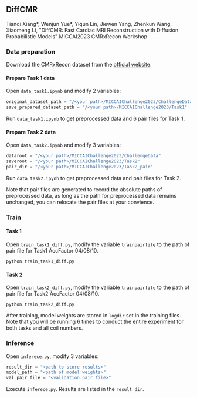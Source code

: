 ## DiffCMR

Tianqi Xiang*, Wenjun Yue*, Yiqun Lin, Jiewen Yang, Zhenkun Wang, Xiaomeng Li,  "DiffCMR: Fast Cardiac MRI Reconstruction with Diffusion Probabilistic Models" MICCAI2023 CMRxRecon Workshop

### Data preparation

Download the CMRxRecon dataset from the [official website](https://cmrxrecon.github.io/Challenge.html).

#### Prepare Task 1 data

Open `data_task1.ipynb` and modify 2 variables:

```python
original_dataset_path = "/<your path>/MICCAIChallenge2023/ChallengeData"
save_prepared_dataset_path = "/<your path>/MICCAIChallenge2023/Task1"
```

Run `data_task1.ipynb` to get preprocessed data and 6 pair files for Task 1.

#### Prepare Task 2 data

Open `data_task2.ipynb` and modify 3 variables:

```python
dataroot = "/<your path>/MICCAIChallenge2023/ChallengeData"
saveroot = "/<your path>/MICCAIChallenge2023/Task2"
pair_dir = "/<your path>/MICCAIChallenge2023/Task2_pair"
```

Run `data_task2.ipynb` to get preprocessed data and pair files for Task 2.

Note that pair files are generated to record the absolute paths of preprocessed data, as long as the path for preprocessed data remains unchanged, you can relocate the pair files at your convience.

### Train

#### Task 1

Open `train_task1_diff.py`, modify the variable `trainpairfile` to the path of pair file for Task1 AccFactor 04/08/10.

```shell
python train_task1_diff.py
```

#### Task 2

Open `train_task2_diff.py`, modify the variable `trainpairfile` to the path of pair file for Task2 AccFactor 04/08/10.

```shell
python train_task2_diff.py
```

After training, model weights are stored in `logdir` set in the training files. Note that you will be running 6 times to conduct the entire experiment for both tasks and all coil numbers.

### Inference

Open `inferece.py`, modify 3 variables:

```python
result_dir = "<path to store results>"
model_path = "<path of model weights>"
val_pair_file = "<validation pair file>"
```

Execute `inferece.py`. Results are listed in the `result_dir`.
